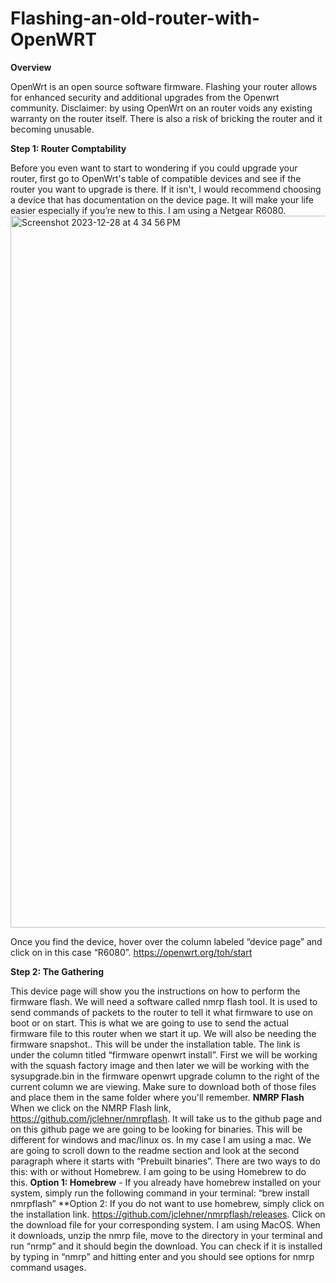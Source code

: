 # Flashing-an-old-router-with-OpenWRT
**Overview**

OpenWrt is an open source software firmware. Flashing your router allows for enhanced security and additional upgrades from the Openwrt community.
Disclaimer: by using OpenWrt on an router voids any existing warranty on the router itself. There is also a risk of bricking the router and it becoming unusable. 

**Step 1: Router Comptability**

  Before you even want to start to wondering if you could upgrade your router, first go to OpenWrt's table of compatible devices and see if the router you want to upgrade is there. If it isn't, I would recommend choosing a device that has documentation on the device page.  It will make your life easier especially if you’re new to this. I am using a Netgear R6080.
<img width="1139" alt="Screenshot 2023-12-28 at 4 34 56 PM" src="https://github.com/CaptainIndy/Flashing-an-old-router-with-OpenWRT/assets/142528700/9c485477-16c3-458a-afc9-016c5ad67605">

Once you find the device, hover over the column labeled “device page” and click on in this case “R6080”.
https://openwrt.org/toh/start

**Step 2: The Gathering**

  This device page will show you the instructions on how to perform the firmware flash. We will need a software called nmrp flash tool. It is used to send commands of packets to the router to tell it what firmware to use on boot or on start. This is what we are going to use to send the actual firmware file to this router when we start it up. 
  We will also be needing the firmware snapshot.. This will be under the installation table. The link is under the column titled “firmware openwrt install”. First we will be working with the squash factory image and then later we will be working with the sysupgrade.bin in the firmware openwrt upgrade column to the right of the current column we are viewing. Make sure to download both of those files and place them in the same folder where you'll remember.
  **NMRP Flash**
      When we click on the NMRP Flash link, https://github.com/jclehner/nmrpflash. It will take us to the github page and on this github page we are going to be looking for binaries. This will be different for windows and mac/linux os. In my case I am using a mac. 
We are going to scroll down to the readme section and look at the second paragraph where it starts with “Prebuilt binaries”. There are two ways to do this: with or without Homebrew. I am going to be using Homebrew to do this. 
  **Option 1: Homebrew**
    - If you already have homebrew installed on your system, simply run the following command in your terminal: “brew install nmrpflash”
  **Option 2: 
    If you do not want to use homebrew, simply click on the installation link.
  https://github.com/jclehner/nmrpflash/releases. Click on the download file for your             corresponding system. I am using MacOS. When it downloads, unzip the nmrp file, move to the     directory in your terminal and run “nrmp” and it should begin the download.
  You can check if it is installed by typing in “nmrp” and hitting enter and you should see       options for nmrp command usages. 
  

